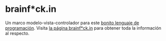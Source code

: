brainf*ck.in
============

Un marco modelo-vista-controlador para este [bonito lenguaje de programación](http://en.wikipedia.org/wiki/Brainfuck). Visita [la página brainf*ck.in](http://en.wikipedia.org/wiki/Brainfuck) para obtener toda la información al respecto.
